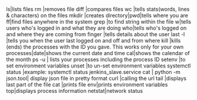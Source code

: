 
ls|lists files
rm <filename>|removes file
diff <file1> <file2>|compares files
wc <filename> |tells stats(words, lines & characters) on the files
mkdir <dirnam>|creates directory|pwd|tells where you are
ff<filename>|find files anywhere in the system
grep <string> <filename>|to find string within the file
w|tells users who's logged in and what they are doing
who|tells who's logged on and where they are coming from
finger <username>|tells details about the user
last -l <username>|tells you when the user last logged on and off and from where
kill <pid>|kills (ends) the processes with the ID you gave. This works only for your own processes|date|shows the current date and time
cal|shows the calendar of the month
ps -u <username>| lists your processes including the process ID
setenv <key> <value>|to set environment variables
unset <key>|to un-set environment variables
systemctl status <serviceprocess>|example: systemctl status jenkins_slave.service
cat <json file> | python -m json.tool| display json file in pretty format
curl <url>|calling the url
tail <filename>|displays last part of the file
cat <filename>|prints file
env|prints environment variables
top|displays process information
netstat|network status

